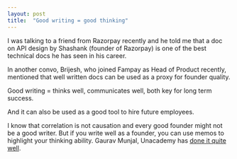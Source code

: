 ```yaml
---
layout: post
title:  "Good writing = good thinking"
---
```


I was talking to a friend from Razorpay recently and he told me that a doc on API design by Shashank (founder of Razorpay) is one of the best technical docs he has seen in his career.

In another convo, Brijesh, who joined Fampay as Head of Product recently, mentioned that well written docs can be used as a proxy for founder quality.

Good writing = thinks well, communicates well, both key for long term success.

And it can also be used as a good tool to hire future employees.

I know that correlation is not causation and every good founder might not be a good writer. But if you write well as a founder, you can use memos to highlight your thinking ability. Gaurav Munjal, Unacademy has [done it quite well](https://mischiefmanaged.substack.com/p/traction-strategy-and-building-distribution).
